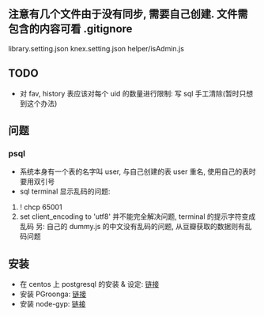 ## 注意有几个文件由于没有同步, 需要自己创建. 文件需包含的内容可看 .gitignore
library.setting.json
knex.setting.json
helper/isAdmin.js


## TODO
- 对 fav, history 表应该对每个 uid 的数量进行限制: 写 sql 手工清除(暂时只想到这个办法)

## 问题
### psql
- 系统本身有一个表的名字叫 user, 与自己创建的表 user 重名, 使用自己的表时要用双引号
- sql terminal 显示乱码的问题:
1. \! chcp 65001
2. set client_encoding to 'utf8'
并不能完全解决问题, terminal 的提示字符变成乱码
另: 自己的 dummy.js 的中文没有乱码的问题, 从豆瓣获取的数据则有乱码问题


## 安装
- 在 centos 上 postgresql 的安装 & 设定: [链接](https://www.linode.com/docs/databases/postgresql/how-to-install-postgresql-relational-databases-on-centos-7/)
- 安装 PGroonga: [链接](https://pgroonga.github.io/install/)
- 安装 node-gyp: [链接](https://github.com/nodejs/node-gyp)
